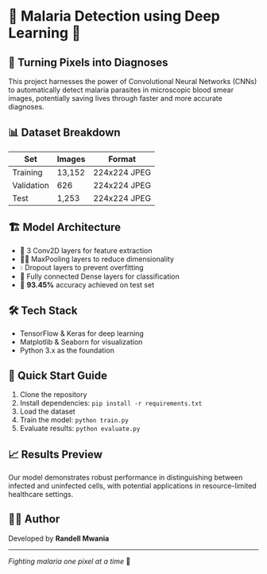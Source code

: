 # 🦟 Malaria Detection using Deep Learning 🧠

## 🔬 Turning Pixels into Diagnoses

This project harnesses the power of Convolutional Neural Networks (CNNs) to automatically detect malaria parasites in microscopic blood smear images, potentially saving lives through faster and more accurate diagnoses.

## 📊 Dataset Breakdown
| Set | Images | Format |
|-----|--------|--------|
| Training | 13,152 | 224x224 JPEG |
| Validation | 626 | 224x224 JPEG |
| Test | 1,253 | 224x224 JPEG |

## 🏗️ Model Architecture
- 🧱 3 Conv2D layers for feature extraction
- 🏊‍♂️ MaxPooling layers to reduce dimensionality
- 💧 Dropout layers to prevent overfitting
- 🔌 Fully connected Dense layers for classification
- 🎯 **93.45%** accuracy achieved on test set

## 🛠️ Tech Stack
- TensorFlow & Keras for deep learning
- Matplotlib & Seaborn for visualization
- Python 3.x as the foundation

## 🚀 Quick Start Guide
1. Clone the repository
2. Install dependencies: `pip install -r requirements.txt`
3. Load the dataset
4. Train the model: `python train.py`
5. Evaluate results: `python evaluate.py`

## 📈 Results Preview
Our model demonstrates robust performance in distinguishing between infected and uninfected cells, with potential applications in resource-limited healthcare settings.

## 👨‍💻 Author
Developed by **Randell Mwania**

---
*Fighting malaria one pixel at a time* 💪